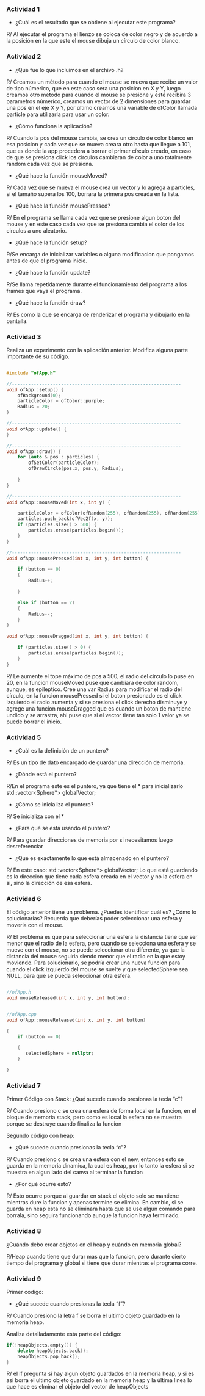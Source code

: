 ### Actividad 1

- ¿Cuál es el resultado que se obtiene al ejecutar este programa?

R/ Al ejecutar el programa el lienzo se coloca de color negro y de acuerdo a la posición en la que este el mouse dibuja un círculo de color blanco.

### Actividad 2

- ¿Qué fue lo que incluimos en el archivo .h?

R/ Creamos un método  para cuando el mouse se mueva que recibe un valor de tipo númerico, que en este caso sera una posicion en X y Y, luego creamos otro método para cuando el mouse se presione y esté recibira 3 parametros númerico, creamos un vector de 2 dimensiones para guardar una pos en el eje X y Y, por último creamos una variable de ofColor llamada particle para utilizarla para usar un color.



- ¿Cómo funciona la aplicación?

R/ Cuando la pos del mouse cambia, se crea un circulo de color blanco en esa posicion y cada vez que se mueva creara otro hasta que llegue a 101, que es donde la app procedera a borrar el primer círculo creado, en caso de que se presiona click los circulos cambiaran de color a uno totalmente random cada vez que se presiona.

- ¿Qué hace la función mouseMoved?

R/ Cada vez que se mueva el mouse crea un vector y lo agrega a particles, si el tamaño supera los 100, borrara la primera pos creada en la lista.

- ¿Qué hace la función mousePressed?

R/ En el programa se llama cada vez que se presione algun boton del mouse y en este caso cada vez que se presiona cambia el color de los circulos a uno aleatorio.

- ¿Qué hace la función setup?

R/Se encarga de inicializar variables o alguna modificacion que pongamos antes de que el programa inicie.

- ¿Qué hace la función update?

R/Se llama repetidamente durante el funcionamiento del programa a los frames que vaya el programa.

- ¿Qué hace la función draw?

R/ Es como la que se encarga de renderizar el programa y dibujarlo en la pantalla.

### Actividad 3

Realiza un experimento con la aplicación anterior. Modifica alguna parte importante de su código.

```cpp

#include "ofApp.h"

//--------------------------------------------------------------
void ofApp::setup() {
	ofBackground(0);
	particleColor = ofColor::purple;
	Radius = 20;
}

//--------------------------------------------------------------
void ofApp::update() {
}

//--------------------------------------------------------------
void ofApp::draw() {
	for (auto & pos : particles) {
		ofSetColor(particleColor);
		ofDrawCircle(pos.x, pos.y, Radius);
		
	}
}

//--------------------------------------------------------------
void ofApp::mouseMoved(int x, int y) {

	particleColor = ofColor(ofRandom(255), ofRandom(255), ofRandom(255));
	particles.push_back(ofVec2f(x, y));
	if (particles.size() > 500) {
		particles.erase(particles.begin());
	}
}

//--------------------------------------------------------------
void ofApp::mousePressed(int x, int y, int button) {

	if (button == 0)
	{
		Radius++;

	}

	else if (button == 2)
	{
		Radius--;
	}
}

void ofApp::mouseDragged(int x, int y, int button) {

	if (particles.size() > 0) {
		particles.erase(particles.begin());
	}
}

```

R/ Le aumente el tope máximo de pos a 500, el radio del círculo lo puse en 20, en la funcion mouseMoved puse que cambiara de color random, aunque, es epileptico. Cree una var Radius para modificar el radio del círculo, en la funcion mousePressed si el boton presionado es el click izquierdo el radio aumenta y si se presiona el click derecho disminuye y agrege una funcion mouseDragged que es cuando un boton de mantiene undido y se arrastra, ahi puse que si el vector tiene tan solo 1 valor ya se puede borrar el inicio.


### Actividad 5

- ¿Cuál es la definición de un puntero?

R/ Es un tipo de dato encargado de guardar una dirección de memoria.

- ¿Dónde está el puntero?

R/En el programa este es el puntero, ya que tiene el * para inicializarlo std::vector<Sphere*> globalVector;

- ¿Cómo se inicializa el puntero?

R/ Se inicializa con el *

- ¿Para qué se está usando el puntero?

R/ Para guardar direcciones de memoria por si necesitamos luego desreferenciar

- ¿Qué es exactamente lo que está almacenado en el puntero?

R/ En este caso: std::vector<Sphere*> globalVector; Lo que está guardando es la direccion que tiene cada esfera creada en el vector y no la esfera en si, sino la dirección de esa esfera.

### Actividad 6

El código anterior tiene un problema. ¿Puedes identificar cuál es? ¿Cómo lo solucionarías? Recuerda que deberías poder seleccionar una esfera y moverla con el mouse.

R/ El problema es que para seleccionar una esfera la distancia tiene que ser menor que el radio de la esfera, pero cuando se selecciona una esfera y se mueve con el mouse, no se puede seleccionar otra diferente, ya que la distancia del mouse seguiria siendo menor que el radio en la que estoy moviendo. Para solucionarlo, se podría crear una nueva funcion para cuando el click izquierdo del mouse se suelte y que selectedSphere sea NULL, para que se pueda seleccionar otra esfera.

```cpp

//ofApp.h
void mouseReleased(int x, int y, int button);


//ofApp.cpp
void ofApp::mouseReleased(int x, int y, int button) 

{
    if (button == 0)

    {
       selectedSphere = nullptr;
    }

}

```


### Actividad 7

Primer Código con Stack: ¿Qué sucede cuando presionas la tecla “c”?

R/ Cuando presiono c se crea una esfera de forma local en la funcion, en el bloque de memoria stack, pero como es local la esfera no se muestra porque se destruye cuando finaliza la funcion

Segundo código con heap:


- ¿Qué sucede cuando presionas la tecla “c”?

R/ Cuando presiono c se crea una esfera con el new, entonces esto se guarda en la memoria dinamica, la cual es heap, por lo tanto la esfera si se muestra en algun lado del canva al terminar la funcion 

- ¿Por qué ocurre esto?

R/ Esto ocurre porque al guardar en stack el objeto solo se mantiene mientras dure la funcion y apenas termine se elimina. En cambio, si se guarda en heap esta no se eliminara hasta que se use algun comando para borrala, sino seguira funcionando aunque la funcion haya terminado.


### Actividad 8

¿Cuándo debo crear objetos en el heap y cuándo en memoria global?

R/Heap cuando tiene que durar mas que la funcion, pero durante cierto tiempo del programa y global si tiene que durar mientras el programa corre.

### Actividad 9


Primer codigo: 

- ¿Qué sucede cuando presionas la tecla “f”?

R/ Cuando presiono la letra f se borra el ultimo objeto guardado en la memoria heap.

Analiza detalladamente esta parte del código:

```cpp
if(!heapObjects.empty()) {
    delete heapObjects.back();
    heapObjects.pop_back();
}
```

R/ el if pregunta si hay algun  objeto guardados en la memoria heap,  y si es asi borra el ultimo objeto guardado en la memoria heap y la última linea lo que hace es elminar el objeto del vector de heapObjects